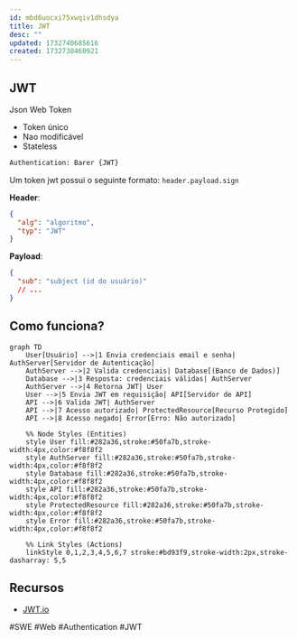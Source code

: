 ```yaml
---
id: mbd6uocxi75xwqiv1dhsdya
title: JWT
desc: ""
updated: 1732740685616
created: 1732738460921
---
```


## JWT

Json Web Token

- Token único
- Nao modificável
- Stateless

```sh
Authentication: Barer {JWT}
```

Um token jwt possui o seguinte formato: `header.payload.sign`

**Header**:

```json
{
  "alg": "algoritmo",
  "typ": "JWT"
}
```

**Payload**:

```json
{
  "sub": "subject (id do usuário)"
  // ...
}
```

## Como funciona?

```mermaid
graph TD
    User[Usuário] -->|1 Envia credenciais email e senha| AuthServer[Servidor de Autenticação]
    AuthServer -->|2 Valida credenciais| Database[(Banco de Dados)]
    Database -->|3 Resposta: credenciais válidas| AuthServer
    AuthServer -->|4 Retorna JWT| User
    User -->|5 Envia JWT em requisição| API[Servidor de API]
    API -->|6 Valida JWT| AuthServer
    API -->|7 Acesso autorizado| ProtectedResource[Recurso Protegido]
    API -->|8 Acesso negado| Error[Erro: Não autorizado]

    %% Node Styles (Entities)
    style User fill:#282a36,stroke:#50fa7b,stroke-width:4px,color:#f8f8f2
    style AuthServer fill:#282a36,stroke:#50fa7b,stroke-width:4px,color:#f8f8f2
    style Database fill:#282a36,stroke:#50fa7b,stroke-width:4px,color:#f8f8f2
    style API fill:#282a36,stroke:#50fa7b,stroke-width:4px,color:#f8f8f2
    style ProtectedResource fill:#282a36,stroke:#50fa7b,stroke-width:4px,color:#f8f8f2
    style Error fill:#282a36,stroke:#50fa7b,stroke-width:4px,color:#f8f8f2

    %% Link Styles (Actions)
    linkStyle 0,1,2,3,4,5,6,7 stroke:#bd93f9,stroke-width:2px,stroke-dasharray: 5,5

```

## Recursos

- [JWT.io](https://jwt.io/)

#SWE #Web #Authentication #JWT
